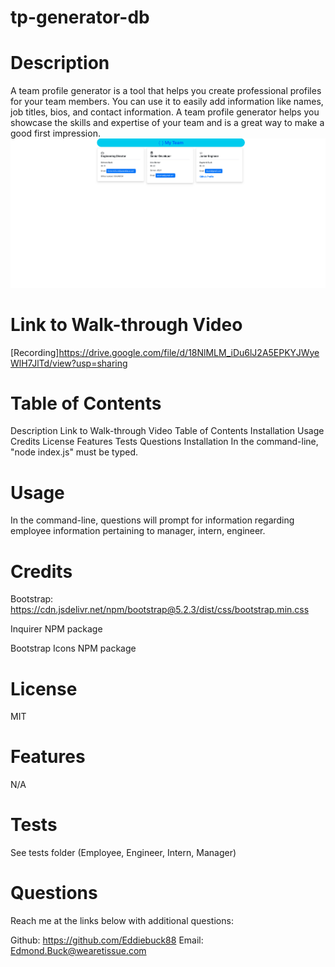 # tp-generator-db

# Description
A team profile generator is a tool that helps you create professional profiles for your team members. You can use it to easily add information like names, job titles, bios, and contact information. A team profile generator helps you showcase the skills and expertise of your team and is a great way to make a good first impression.![Alt text](img/Screenshot%202023-02-16%20at%2011.44.09%20PM.png)

# Link to Walk-through Video
[Recording]https://drive.google.com/file/d/18NlMLM_iDu6lJ2A5EPKYJWyeWlH7JlTd/view?usp=sharing

# Table of Contents
Description
Link to Walk-through Video
Table of Contents
Installation
Usage
Credits
License
Features
Tests
Questions
Installation
In the command-line, "node index.js" must be typed.

# Usage
In the command-line, questions will prompt for information regarding employee information pertaining to manager, intern, engineer.

# Credits
Bootstrap: https://cdn.jsdelivr.net/npm/bootstrap@5.2.3/dist/css/bootstrap.min.css

Inquirer NPM package

Bootstrap Icons NPM package

# License
MIT

# Features
N/A

# Tests
See tests folder (Employee, Engineer, Intern, Manager)

# Questions
Reach me at the links below with additional questions:

Github: https://github.com/Eddiebuck88
Email: Edmond.Buck@wearetissue.com